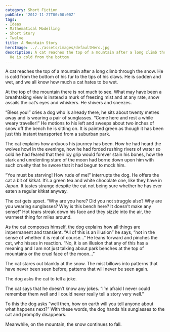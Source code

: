 ```yaml
---
category: Short Fiction
pubDate: '2012-11-27T00:00:00Z'
tags:
- Ideas
- Mathematical Modelling
- Short Story
- Twelve
title: A Mountain Story
heroImage: ../../assets/images/defaultHero.jpg
description: A cat reaches the top of a mountain after a long climb through the snow.
  He is cold from the bottom
---
```

A cat reaches the top of a mountain after a long climb through the snow. He is cold from the bottom of his fur to the tips of his claws. He is sodden and wet, and we all know how much a cat hates to be wet.

At the top of the mountain there is not much to see. What may have been a breathtaking view is instead a murk of freezing mist and at any rate, snow assails the cat’s eyes and whiskers. He shivers and sneezes.

“Bless you!” cries a dog who is already there, he sits about twenty metres away and is wearing a pair of sunglasses. “Come here and rest a while weary traveller!” He motions to his left and sweeps about two inches of snow off the bench he is sitting on. It is painted green as though it has been just this instant transported from a suburban park.

The cat explains how arduous his journey has been. How he had heard the wolves howl in the evenings, how he had forded rushing rivers of water so cold he had feared that their icy grip would forever stain his bones, how the stark and unrelenting stare of the moon had borne down upon him with such cruelty that he swore that it had begun to mock him.

“You must be starving! How rude of me!” interrupts the dog. He offers the cat a bit of kitkat. It’s a green tea and white chocolate one, like they have in Japan. It tastes strange despite the cat not being sure whether he has ever eaten a regular kitkat anyway.

The cat gets upset. “Why are you here? Did you not struggle also? Why are you wearing sunglasses? Why is this bench here? It doesn’t make any sense!” Hot tears streak down his face and they sizzle into the air, the warmest thing for miles around.

As the cat composes himself, the dog explains how all things are impermanent and transient. “All of this is an illusion” he says, “not in the sense of whether it is real of course...” He leans forward and pinches the cat, who hisses in reaction. “No, it is an illusion that any of this has a meaning and I am not just talking about park benches at the top of mountains or the cruel face of the moon…”

The cat stares out blankly at the snow. The mist billows into patterns that have never been seen before, patterns that will never be seen again.

The dog asks the cat to tell a joke.

The cat says that he doesn’t know any jokes. “I’m afraid I never could remember them well and I could never really tell a story very well.”

To this the dog asks “well then, how on earth will you tell anyone about what happens next?” With these words, the dog hands his sunglasses to the cat and promptly disappears.

Meanwhile, on the mountain, the snow continues to fall.